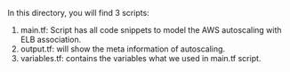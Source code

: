 In this directory, you will find 3 scripts:<br>
1. main.tf: Script has all code snippets to model the AWS autoscaling with ELB association.
2. output.tf: will show the meta information of autoscaling.
3. variables.tf: contains the variables what we used in main.tf script.
